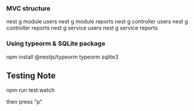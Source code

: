 ### MVC structure
nest g module users
nest g module reports
nest g controller users
nest g controller reports
nest g service users
nest g service reports

### Using typeorm & SQLite package
npm install @nestjs/typeorm typeorm sqlite3

## Testing Note
npm run test:watch

then press "p"